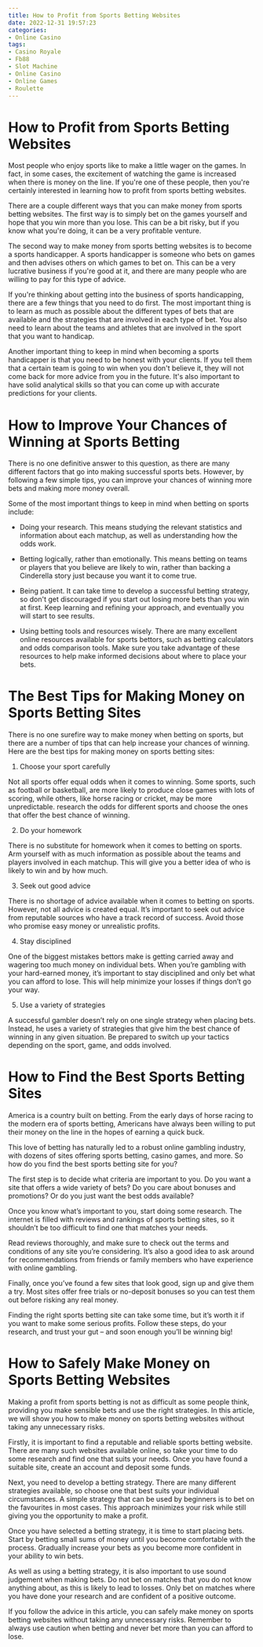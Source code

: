 ```yaml
---
title: How to Profit from Sports Betting Websites
date: 2022-12-31 19:57:23
categories:
- Online Casino
tags:
- Casino Royale
- Fb88
- Slot Machine
- Online Casino
- Online Games
- Roulette
---
```



#  How to Profit from Sports Betting Websites

Most people who enjoy sports like to make a little wager on the games. In fact, in some cases, the excitement of watching the game is increased when there is money on the line. If you're one of these people, then you're certainly interested in learning how to profit from sports betting websites.

There are a couple different ways that you can make money from sports betting websites. The first way is to simply bet on the games yourself and hope that you win more than you lose. This can be a bit risky, but if you know what you're doing, it can be a very profitable venture.

The second way to make money from sports betting websites is to become a sports handicapper. A sports handicapper is someone who bets on games and then advises others on which games to bet on. This can be a very lucrative business if you're good at it, and there are many people who are willing to pay for this type of advice.

If you're thinking about getting into the business of sports handicapping, there are a few things that you need to do first. The most important thing is to learn as much as possible about the different types of bets that are available and the strategies that are involved in each type of bet. You also need to learn about the teams and athletes that are involved in the sport that you want to handicap.

Another important thing to keep in mind when becoming a sports handicapper is that you need to be honest with your clients. If you tell them that a certain team is going to win when you don't believe it, they will not come back for more advice from you in the future. It's also important to have solid analytical skills so that you can come up with accurate predictions for your clients.

#  How to Improve Your Chances of Winning at Sports Betting

There is no one definitive answer to this question, as there are many different factors that go into making successful sports bets. However, by following a few simple tips, you can improve your chances of winning more bets and making more money overall.

Some of the most important things to keep in mind when betting on sports include:

- Doing your research. This means studying the relevant statistics and information about each matchup, as well as understanding how the odds work.

- Betting logically, rather than emotionally. This means betting on teams or players that you believe are likely to win, rather than backing a Cinderella story just because you want it to come true.

- Being patient. It can take time to develop a successful betting strategy, so don't get discouraged if you start out losing more bets than you win at first. Keep learning and refining your approach, and eventually you will start to see results.

- Using betting tools and resources wisely. There are many excellent online resources available for sports bettors, such as betting calculators and odds comparison tools. Make sure you take advantage of these resources to help make informed decisions about where to place your bets.

#  The Best Tips for Making Money on Sports Betting Sites

There is no one surefire way to make money when betting on sports, but there are a number of tips that can help increase your chances of winning. Here are the best tips for making money on sports betting sites:

1. Choose your sport carefully

Not all sports offer equal odds when it comes to winning. Some sports, such as football or basketball, are more likely to produce close games with lots of scoring, while others, like horse racing or cricket, may be more unpredictable. research the odds for different sports and choose the ones that offer the best chance of winning.

2. Do your homework

There is no substitute for homework when it comes to betting on sports. Arm yourself with as much information as possible about the teams and players involved in each matchup. This will give you a better idea of who is likely to win and by how much.

3. Seek out good advice

There is no shortage of advice available when it comes to betting on sports. However, not all advice is created equal. It’s important to seek out advice from reputable sources who have a track record of success. Avoid those who promise easy money or unrealistic profits.

4. Stay disciplined

One of the biggest mistakes bettors make is getting carried away and wagering too much money on individual bets. When you’re gambling with your hard-earned money, it’s important to stay disciplined and only bet what you can afford to lose. This will help minimize your losses if things don’t go your way.

5. Use a variety of strategies

A successful gambler doesn’t rely on one single strategy when placing bets. Instead, he uses a variety of strategies that give him the best chance of winning in any given situation. Be prepared to switch up your tactics depending on the sport, game, and odds involved.

# How to Find the Best Sports Betting Sites 

America is a country built on betting. From the early days of horse racing to the modern era of sports betting, Americans have always been willing to put their money on the line in the hopes of earning a quick buck.

This love of betting has naturally led to a robust online gambling industry, with dozens of sites offering sports betting, casino games, and more. So how do you find the best sports betting site for you?

The first step is to decide what criteria are important to you. Do you want a site that offers a wide variety of bets? Do you care about bonuses and promotions? Or do you just want the best odds available?

Once you know what’s important to you, start doing some research. The internet is filled with reviews and rankings of sports betting sites, so it shouldn’t be too difficult to find one that matches your needs.

Read reviews thoroughly, and make sure to check out the terms and conditions of any site you’re considering. It’s also a good idea to ask around for recommendations from friends or family members who have experience with online gambling.

Finally, once you’ve found a few sites that look good, sign up and give them a try. Most sites offer free trials or no-deposit bonuses so you can test them out before risking any real money.

Finding the right sports betting site can take some time, but it’s worth it if you want to make some serious profits. Follow these steps, do your research, and trust your gut – and soon enough you’ll be winning big!

#  How to Safely Make Money on Sports Betting Websites

Making a profit from sports betting is not as difficult as some people think, providing you make sensible bets and use the right strategies. In this article, we will show you how to make money on sports betting websites without taking any unnecessary risks.

Firstly, it is important to find a reputable and reliable sports betting website. There are many such websites available online, so take your time to do some research and find one that suits your needs. Once you have found a suitable site, create an account and deposit some funds.

Next, you need to develop a betting strategy. There are many different strategies available, so choose one that best suits your individual circumstances. A simple strategy that can be used by beginners is to bet on the favourites in most cases. This approach minimizes your risk while still giving you the opportunity to make a profit.

Once you have selected a betting strategy, it is time to start placing bets. Start by betting small sums of money until you become comfortable with the process. Gradually increase your bets as you become more confident in your ability to win bets.

As well as using a betting strategy, it is also important to use sound judgement when making bets. Do not bet on matches that you do not know anything about, as this is likely to lead to losses. Only bet on matches where you have done your research and are confident of a positive outcome.

If you follow the advice in this article, you can safely make money on sports betting websites without taking any unnecessary risks. Remember to always use caution when betting and never bet more than you can afford to lose.